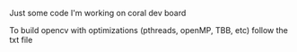 Just some code I'm working on coral dev board

To build opencv with optimizations (pthreads, openMP, TBB, etc) follow the txt file
